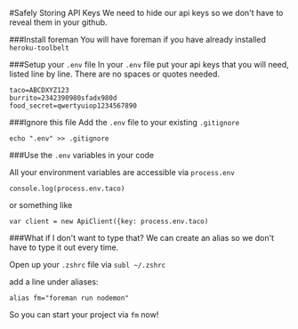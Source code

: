 #Safely Storing API Keys
We need to hide our api keys so we don't have to reveal them in your github.


###Install foreman
You will have foreman if you have already installed `heroku-toolbelt`


###Setup your `.env` file
In your `.env` file put your api keys that you will need, listed line by line. There are no spaces or quotes needed.

```
taco=ABCDXYZ123
burrito=2342390980sfadx980d
food_secret=qwertyuiop1234567890
```

###Ignore this file
Add the `.env` file to your existing `.gitignore`

```
echo ".env" >> .gitignore
```

###Use the `.env` variables in your code

All your environment variables are accessible via `process.env`

```
console.log(process.env.taco)
```

or something like

```
var client = new ApiClient({key: process.env.taco)
```

###What if I don't want to type that?
We can create an alias so we don't have to type it out every time.

Open up your `.zshrc` file via `subl ~/.zshrc`

add a line under aliases:

```
alias fm="foreman run nodemon"
```
So you can start your project via `fm` now!

